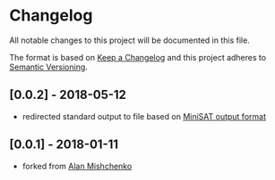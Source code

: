 # Changelog
All notable changes to this project will be documented in this file.

The format is based on [Keep a Changelog](http://keepachangelog.com/en/1.0.0/)
and this project adheres to [Semantic Versioning](http://semver.org/spec/v2.0.0.html).

## [0.0.2] - 2018-05-12
- redirected standard output to file  based on [MiniSAT output format](https://www.dwheeler.com/essays/minisat-user-guide.html)

## [0.0.1] - 2018-01-11
- forked from [Alan Mishchenko](http://http://minisat.se/MiniSat.html)
